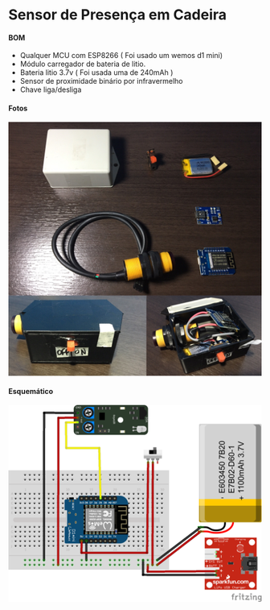 # Sensor de Presença em Cadeira 

#### BOM
* Qualquer MCU com ESP8266 ( Foi usado um wemos d1 mini)
* Módulo carregador de bateria de litio.
* Bateria litio 3.7v ( Foi usada uma de 240mAh ) 
* Sensor de proximidade binário por infravermelho
* Chave liga/desliga

#### Fotos

![Fotos](https://github.com/alvarowolfx/iot-chair-sensor/blob/master/schematic/photos.jpg)

#### Esquemático

![Esquematico](https://github.com/alvarowolfx/iot-chair-sensor/blob/master/schematic/ChairSensor.png)
